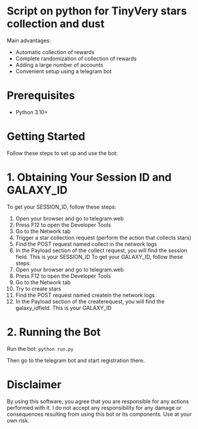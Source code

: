 # Script on python for TinyVery stars collection and dust


Main advantages:
+ Automatic collection of rewards
+ Complete randomization of collection of rewards
+ Adding a large number of accounts
+ Convenient setup using a telegram bot

# Prerequisites
* Python 3.10+
# Getting Started
Follow these steps to set up and use the bot:
# 1. Obtaining Your Session ID and GALAXY_ID
To get your SESSION_ID, follow these steps:
1. Open your browser and go to telegram.web
2. Press F12 to open the Developer Tools
3. Go to the Network tab
4. Trigger a star collection request (perform the action that collects stars)
5. Find the POST request named collect in the network logs
6. In the Payload section of the collect request, you will find the session field. This is your SESSION_ID
To get your GALAXY_ID, follow these steps:
1. Open your browser and go to telegram.web
2. Press F12 to open the Developer Tools
3. Go to the Network tab
4. Try to create stars
5. Find the POST request named createin the network logs
6. In the Payload section of the createrequest, you will find the galaxy_idfield. This is your GALAXY_ID

# 2. Running the Bot
Run the bot: <code>python run.py</code>

Then go to the telegram bot and start registration there.
# Disclaimer
By using this software, you agree that you are responsible for any actions performed with it. I do not accept any responsibility for any damage or consequences resulting from using this bot or its components. Use at your own risk.
